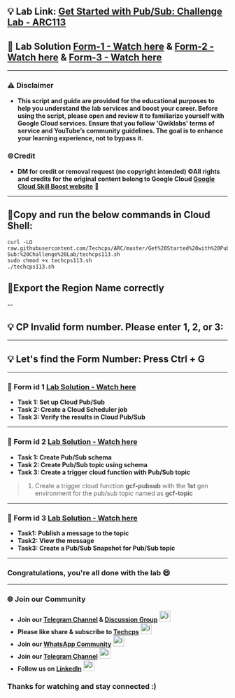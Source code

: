 
## 💡 Lab Link: [Get Started with Pub/Sub: Challenge Lab - ARC113](https://www.cloudskillsboost.google/focuses/105165?parent=catalog)

## 🚀 Lab Solution [Form-1 - Watch here](https://youtu.be/L8-Qig50l1c) & [Form-2 - Watch here](https://youtu.be/VEUy7nXeWmc) & [Form-3 - Watch here](https://youtu.be/gMssL1guhb4)

---

### ⚠️ Disclaimer
- **This script and guide are provided for  the educational purposes to help you understand the lab services and boost your career. Before using the script, please open and review it to familiarize yourself with Google Cloud services. Ensure that you follow 'Qwiklabs' terms of service and YouTube’s community guidelines. The goal is to enhance your learning experience, not to bypass it.**

### ©Credit
- **DM for credit or removal request (no copyright intended) ©All rights and credits for the original content belong to Google Cloud [Google Cloud Skill Boost website](https://www.cloudskillsboost.google/)** 🙏

---

## 🚨Copy and run the below commands in Cloud Shell:

```
curl -LO raw.githubusercontent.com/Techcps/ARC/master/Get%20Started%20with%20Pub-Sub:%20Challenge%20Lab/techcps113.sh
sudo chmod +x techcps113.sh
./techcps113.sh
```

## 🚨Export the Region Name correctly

--

## 💡 CP Invalid form number. Please enter 1, 2, or 3: 

---

## 💡 Let's find the Form Number: Press Ctrl + G

---

### 🚀 Form id 1 [Lab Solution - Watch here](https://youtu.be/L8-Qig50l1c)

- **Task 1: Set up Cloud Pub/Sub**
- **Task 2: Create a Cloud Scheduler job**
- **Task 3: Verify the results in Cloud Pub/Sub**

---

### 🚀 Form id 2 [Lab Solution - Watch here](https://youtu.be/VEUy7nXeWmc)

- **Task 1: Create Pub/Sub schema**
- **Task 2: Create Pub/Sub topic using schema**
- **Task 3: Create a trigger cloud function with Pub/Sub topic**

> 1. Create a trigger cloud function **gcf-pubsub** with the **1st** gen environment for the pub/sub topic named as **gcf-topic**

---

### 🚀 Form id 3 [Lab Solution - Watch here](https://youtu.be/gMssL1guhb4)

- **Task1: Publish a message to the topic**
- **Task2: View the message**
- **Task3: Create a Pub/Sub Snapshot for Pub/Sub topic**

---
### Congratulations, you're all done with the lab 😄
---

### 🌐 Join our Community

- **Join our [Telegram Channel](https://t.me/Techcps) & [Discussion Group](https://t.me/Techcpschat)** <img src="https://github.com/user-attachments/assets/a4a4b767-151c-461d-bca1-da6d4c0cd68a" alt="icon" width="25" height="25">
- **Please like share & subscribe to [Techcps](https://www.youtube.com/@techcps)** <img src="https://github.com/user-attachments/assets/6ee41001-c795-467c-8d96-06b56c246b9c" alt="icon" width="25" height="25">
- **Join our [WhatsApp Community](https://whatsapp.com/channel/0029Va9nne147XeIFkXYv71A)** <img src="https://github.com/user-attachments/assets/aa10b8b2-5424-40bc-8911-7969f29f6dae" alt="icon" width="25" height="25">
- **Join our [Telegram Channel](https://t.me/Techcps)** <img src="https://github.com/user-attachments/assets/a4a4b767-151c-461d-bca1-da6d4c0cd68a" alt="icon" width="25" height="25">
- **Follow us on [LinkedIn](https://www.linkedin.com/company/techcps/)** <img src="https://github.com/user-attachments/assets/b9da471b-2f46-4d39-bea9-acdb3b3a23b0" alt="icon" width="25" height="25">

### Thanks for watching and stay connected :)
